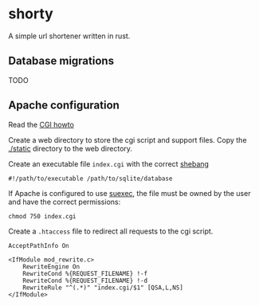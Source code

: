 # shorty

A simple url shortener written in rust.

## Database migrations

TODO

## Apache configuration

Read the [CGI howto](https://httpd.apache.org/docs/1.4/howto/cgi.html)

Create a web directory to store the cgi script and support files.
Copy the [./static](./static) directory to the web directory.

Create an executable file `index.cgi` with the correct
[shebang](https://en.wikipedia.org/wiki/Shebang_(Unix))

```text
#!/path/to/executable /path/to/sqlite/database
```

If Apache is configured to use
[suexec](https://httpd.apache.org/docs/2.4/suexec.html), the file must
be owned by the user and have the correct permissions:

```shell
chmod 750 index.cgi
```

Create a `.htaccess` file to redirect all requests to the cgi script.

```apacheconf
AcceptPathInfo On

<IfModule mod_rewrite.c>
    RewriteEngine On
    RewriteCond %{REQUEST_FILENAME} !-f
    RewriteCond %{REQUEST_FILENAME} !-d
    RewriteRule "^(.*)" "index.cgi/$1" [QSA,L,NS]
</IfModule>
```
